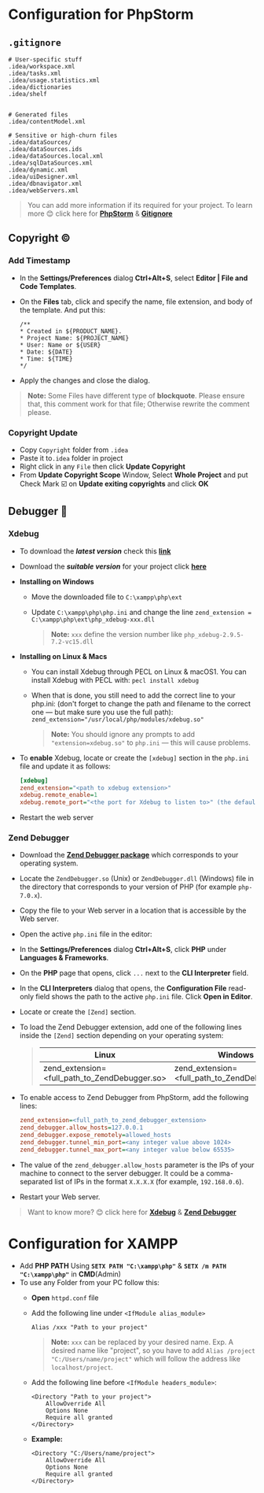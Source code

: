 # Configuration for PhpStorm

## ````.gitignore````

````gitignore
# User-specific stuff
.idea/workspace.xml
.idea/tasks.xml
.idea/usage.statistics.xml
.idea/dictionaries
.idea/shelf


# Generated files
.idea/contentModel.xml

# Sensitive or high-churn files
.idea/dataSources/
.idea/dataSources.ids
.idea/dataSources.local.xml
.idea/sqlDataSources.xml
.idea/dynamic.xml
.idea/uiDesigner.xml
.idea/dbnavigator.xml
.idea/webServers.xml
````
> You can add more information if its required for your project. To learn more :blush: click  here for **[PhpStorm](https://intellij-support.jetbrains.com/hc/en-us/articles/206544839)** & **[Gitignore](https://github.com/github/gitignore)**

## Copyright ©
 
### Add Timestamp
* In the **Settings/Preferences** dialog **Ctrl+Alt+S**, select **Editor | File and Code Templates**.

* On the **Files** tab, click  and specify the name, file extension, and body of the template. And put this:

    ````
    /** 
    * Created in ${PRODUCT_NAME}.
    * Project Name: ${PROJECT_NAME}
    * User: Name or ${USER}
    * Date: ${DATE}
    * Time: ${TIME}
    */
    ````
* Apply the changes and close the dialog.

> **Note:** Some Files have different type of **blockquote**. Please ensure that, this comment work for that file; Otherwise rewrite the comment please.

### Copyright Update

* Copy ````Copyright```` folder from ````.idea````
* Paste it to````.idea```` folder in project
* Right click in any ````File```` then click **Update Copyright**
* From **Update Copyright Scope** Window, Select **Whole Project** and put Check Mark :ballot_box_with_check: on **Update exiting copyrights** and click **OK**

## Debugger 🐞

### Xdebug

* To download the ***latest version*** check this **[link](https://xdebug.org/docs/install)**
* Download the ***suitable version*** for your project click **[here](https://xdebug.org/wizard)**
* **Installing on Windows**
    * Move the downloaded file to ````C:\xampp\php\ext````
    * Update ````C:\xampp\php\php.ini```` and change the line
````zend_extension = C:\xampp\php\ext\php_xdebug-xxx.dll````

        > **Note:** ````xxx```` define the version number like ````php_xdebug-2.9.5-7.2-vc15.dll````

* **Installing on Linux & Macs**
    * You can install Xdebug through PECL on Linux & macOS1. You can install Xdebug with PECL with: ````pecl install xdebug````
    * When that is done, you still need to add the correct line to your php.ini: (don't forget to change the path and filename to the correct one — but make sure you use the full path): ````zend_extension="/usr/local/php/modules/xdebug.so"````
    
        > **Note:** You should ignore any prompts to add ````"extension=xdebug.so"```` to ````php.ini```` — this will cause problems.
* To **enable** Xdebug, locate or create the ````[xdebug]```` section in the ````php.ini```` file and update it as follows:

    ````ini
    [xdebug]
    zend_extension="<path to xdebug extension>"
    xdebug.remote_enable=1
    xdebug.remote_port="<the port for Xdebug to listen to>" (the default port is 9000)
    ````

* Restart the web server

### Zend Debugger

* Download the **[Zend Debugger package](https://www.zend.com/downloads/zend-studio-web-debugger)** which corresponds to your operating system.
* Locate the ````ZendDebugger.so```` (Unix) or ````ZendDebugger.dll```` (Windows) file in the directory that corresponds to your version of PHP (for example ````php-7.0.x````).
* Copy the file to your Web server in a location that is accessible by the Web server.
* Open the active ````php.ini```` file in the editor:
* In the **Settings/Preferences** dialog **Ctrl+Alt+S**, click **PHP** under **Languages & Frameworks**.
* On the **PHP** page that opens, click ````...```` next to the **CLI Interpreter** field.
* In the **CLI Interpreters** dialog that opens, the **Configuration File** read-only field shows the path to the active ````php.ini```` file. Click **Open in Editor**.
* Locate or create the ````[Zend]```` section.
* To load the Zend Debugger extension, add one of the following lines inside the ````[Zend]```` section depending on your operating system:

    >| Linux     | Windows|
    >| ----------- | ----------- |
    >| zend_extension=<full_path_to_ZendDebugger.so> | zend_extension=<full_path_to_ZendDebugger.dll> |

* To enable access to Zend Debugger from PhpStorm, add the following lines:

    ````ini
    zend_extension=<full_path_to_zend_debugger_extension>
    zend_debugger.allow_hosts=127.0.0.1
    zend_debugger.expose_remotely=allowed_hosts
    zend_debugger.tunnel_min_port=<any integer value above 1024>
    zend_debugger.tunnel_max_port=<any integer value below 65535>
    ````

* The value of the ````zend_debugger.allow_hosts```` parameter is the IPs of your machine to connect to the server debugger. It could be a comma-separated list of IPs in the format ````X.X.X.X```` (for example, ````192.168.0.6````).

* Restart your Web server.

>Want to know more? :blush: click here for **[Xdebug](https://www.jetbrains.com/help/phpstorm/2020.1/configuring-xdebug.html?utm_campaign=PS&utm_content=2020.1&utm_medium=link&utm_source=product)** & **[Zend Debugger](https://www.jetbrains.com/help/phpstorm/2020.1/configuring-zend-debugger.html?utm_campaign=PS&utm_content=2020.1&utm_medium=link&utm_source=product)**
# Configuration for XAMPP

* Add **PHP PATH** Using **````SETX PATH "C:\xampp\php"````** & **````SETX /m PATH "C:\xampp\php"````** in **CMD**(Admin)
* To use any Folder from your PC follow this:
    * **Open** ````httpd.conf```` file
    * Add the following line under ````<IfModule alias_module>````
        ````apacheconfig
        Alias /xxx "Path to your project"
        ````
    
        >**Note:** ````xxx```` can be replaced by your desired name. Exp. A desired name like "project", so you have to add ````Alias /project "C:/Users/name/project"```` which will follow the address like ````localhost/project````.
    * Add the following line before ````<IfModule headers_module>````:
    
        ````apacheconfig
        <Directory "Path to your project">
            AllowOverride All
            Options None
            Require all granted
        </Directory>
        ````
    * **Example:**
        ````apacheconfig
        <Directory "C:/Users/name/project">
            AllowOverride All
            Options None
            Require all granted
        </Directory>
        ````
